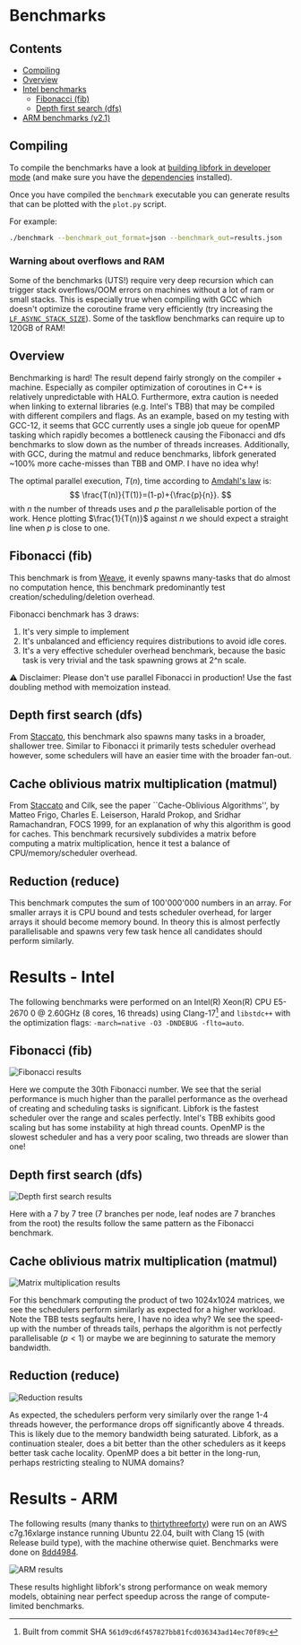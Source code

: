 # Benchmarks

## Contents

- [Compiling](#tasks-and-futures)
- [Overview](#Features-of-the-consumer-API)
- [Intel benchmarks](#Features-of-the-consumer-API)
  - [Fibonacci (fib)](#Features-of-the-consumer-API)
  - [Depth first search (dfs)](#Features-of-the-consumer-API)
- [ARM benchmarks (v2.1)](#Features-of-the-consumer-API)

## Compiling

To compile the benchmarks have a look at [building libfork in developer mode](../HACKING.md) (and make sure you have the [dependencies](../vcpkg.json) installed).

Once you have compiled the `benchmark` executable you can generate results that can be plotted with the `plot.py` script.

For example:

```bash
./benchmark --benchmark_out_format=json --benchmark_out=results.json
```

### Warning about overflows and RAM

Some of the benchmarks (UTS!) require very deep recursion which can trigger stack overflows/OOM errors on machines without a lot of ram or small stacks. This is especially true when compiling with GCC which doesn't optimize the coroutine frame very efficiently (try increasing the [`LF_ASYNC_STACK_SIZE`](CMakeLists.txt)). Some of the taskflow benchmarks can require up to 120GB of RAM!

## Overview

Benchmarking is hard! The result depend fairly strongly on the compiler + machine. Especially as compiler optimization of coroutines in C++ is relatively unpredictable with HALO. Furthermore, extra caution is needed when linking to external libraries (e.g. Intel's TBB) that may be compiled with different compilers and flags. As an example, based on my testing with GCC-12, it seems that GCC currently uses a single job queue for openMP tasking which rapidly becomes a bottleneck causing the Fibonacci and dfs benchmarks to slow down as the number of threads increases. Additionally, with GCC, during the matmul and reduce benchmarks, libfork generated ~100% more cache-misses than TBB and OMP. I have no idea why!

The optimal parallel execution, $T(n)$, time according to [Amdahl's law](https://en.wikipedia.org/wiki/Amdahl%27s_law) is:
$$
\frac{T(n)}{T(1)}=(1-p)+{\frac{p}{n}}.
$$
with $n$ the number of threads uses and $p$ the parallelisable portion of the work. Hence plotting $\frac{1}{T(n)}$ against $n$ we should expect a straight line when $p$ is close to one.

## Fibonacci (fib)

This benchmark is from [Weave](https://github.com/mratsim/weave), it evenly spawns many-tasks that do almost no computation hence, this benchmark predominantly test creation/scheduling/deletion overhead.

Fibonacci benchmark has 3 draws:

1. It's very simple to implement
2. It's unbalanced and efficiency requires distributions to avoid idle cores.
3. It's a very effective scheduler overhead benchmark, because the basic task is very trivial and the task spawning grows at 2^n scale.

⚠️ Disclaimer:
   Please don't use parallel Fibonacci in production!
   Use the fast doubling method with memoization instead.

## Depth first search (dfs)

From [Staccato](https://github.com/rkuchumov/staccato), this benchmark also spawns many tasks in a broader, shallower tree. Similar to Fibonacci it primarily tests scheduler overhead however, some schedulers will have an easier time with the broader fan-out.

## Cache oblivious matrix multiplication (matmul)

From [Staccato](https://github.com/rkuchumov/staccato) and Cilk, see the paper ``Cache-Oblivious Algorithms'', by Matteo Frigo, Charles E. Leiserson, Harald Prokop, and Sridhar Ramachandran, FOCS 1999, for an explanation of why this algorithm is good for caches. This benchmark recursively subdivides a matrix before computing a matrix multiplication, hence it test a balance of CPU/memory/scheduler overhead.

## Reduction (reduce)

This benchmark computes the sum of 100'000'000 numbers in an array. For smaller arrays it is CPU bound and tests scheduler overhead, for larger arrays it should become memory bound. In theory this is almost perfectly parallelisable and spawns very few task hence all candidates should perform similarly.

# Results - Intel

The following benchmarks were performed on an Intel(R) Xeon(R) CPU E5-2670 0 @ 2.60GHz (8 cores, 16 threads) using Clang-17[^1] and ``libstdc++`` with the optimization flags: ``-march=native -O3 -DNDEBUG -flto=auto``.

[^1]: Built from commit SHA ``561d9cd6f457827bb81fcd036343ad14ec70f89c``

## Fibonacci (fib)

![Fibonacci results](./figs/fibonacci.svg)

Here we compute the 30th Fibonacci number. We see that the serial performance is much higher than the parallel performance as the overhead of creating and scheduling tasks is significant. Libfork is the fastest scheduler over the range and scales perfectly. Intel's TBB exhibits good scaling but has some instability at high thread counts. OpenMP is the slowest scheduler and has a very poor scaling, two threads are slower than one!

## Depth first search (dfs)

![Depth first search results](./figs/dfs.svg)

Here with a 7 by 7 tree (7 branches per node, leaf nodes are 7 branches from the root) the results follow the same pattern as the Fibonacci benchmark.

## Cache oblivious matrix multiplication (matmul)

![Matrix multiplication results](./figs/matmul.svg)

For this benchmark computing the product of two 1024x1024 matrices, we see the schedulers perform similarly as expected for a higher workload. Note the TBB tests segfaults here, I have no idea why? We see the speed-up with the number of threads tails, perhaps the algorithm is not perfectly parallelisable ($p < 1$) or maybe we are beginning to saturate the memory bandwidth.

## Reduction (reduce)

![Reduction results](./figs/reduce.svg)

As expected, the schedulers perform very similarly over the range 1-4 threads however, the performance drops off significantly above 4 threads. This is likely due to the memory bandwidth being saturated. Libfork, as a continuation stealer, does a bit better than the other schedulers as it keeps better task cache locality. OpenMP does a bit better in the long-run, perhaps restricting stealing to NUMA domains?

# Results - ARM

 The following results (many thanks to [thirtythreeforty](https://github.com/thirtythreeforty)) were run on an AWS c7g.16xlarge instance running Ubuntu 22.04, built with Clang 15 (with Release build type), with the machine otherwise quiet. Benchmarks were done on [8dd4984](https://github.com/ConorWilliams/libfork/commit/8dd49846f86e6f0d57717105d4f5864a19b6ec00).

![ARM results](./figs/arm.svg)

These results highlight libfork's strong performance on weak memory models, obtaining near perfect speedup across the range of compute-limited benchmarks.
